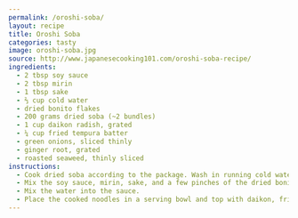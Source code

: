 ```yaml
---
permalink: /oroshi-soba/
layout: recipe
title: Oroshi Soba
categories: tasty 
image: oroshi-soba.jpg
source: http://www.japanesecooking101.com/oroshi-soba-recipe/
ingredients:
  - 2 tbsp soy sauce
  - 2 tbsp mirin
  - 1 tbsp sake
  - ⅔ cup cold water
  - dried bonito flakes
  - 200 grams dried soba (~2 bundles)
  - 1 cup daikon radish, grated
  - ¼ cup fried tempura batter
  - green onions, sliced thinly
  - ginger root, grated
  - roasted seaweed, thinly sliced
instructions:
  - Cook dried soba according to the package. Wash in running cold water and set aside while it cools.
  - Mix the soy sauce, mirin, sake, and a few pinches of the dried bonito flakes in a pot. Let the mixture boil, then remove from the heat and let cool.
  - Mix the water into the sauce.
  - Place the cooked noodles in a serving bowl and top with daikon, fried tempura batter, green onions, ginger, and seaweed. Pour the sauce over everything.
---
```

